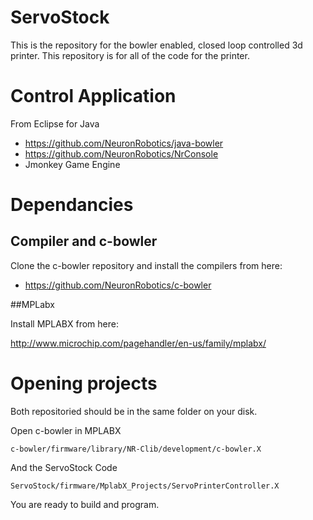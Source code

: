ServoStock
==========

This is the repository for the bowler enabled, closed loop controlled 3d printer. This repository is for all of the code for the printer.

# Control Application

From Eclipse for Java

* https://github.com/NeuronRobotics/java-bowler
* https://github.com/NeuronRobotics/NrConsole
* Jmonkey Game Engine



# Dependancies

## Compiler and c-bowler
Clone the c-bowler repository and install the compilers from here:

* https://github.com/NeuronRobotics/c-bowler

##MPLabx

Install MPLABX from here:

http://www.microchip.com/pagehandler/en-us/family/mplabx/

# Opening projects

Both repositoried should be in the same folder on your disk.

Open c-bowler in MPLABX

```
c-bowler/firmware/library/NR-Clib/development/c-bowler.X
```

And the ServoStock Code

```
ServoStock/firmware/MplabX_Projects/ServoPrinterController.X
```

You are ready to build and program.







